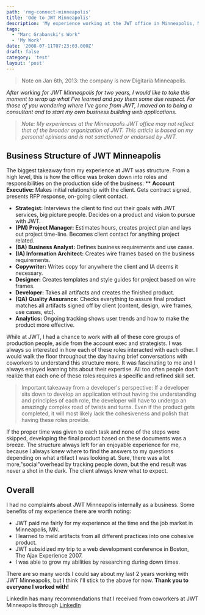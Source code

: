 ```yaml
---
path: 'rmg-connect-minneapolis'
title: 'Ode to JWT Minneapolis'
description: 'My experience working at the JWT office in Minneapolis, MN.'
tags:
  - "Marc Grabanski's Work"
  - 'My Work'
date: '2008-07-11T07:23:03.000Z'
draft: false
category: 'test'
layout: 'post'
---
```


> Note on Jan 6th, 2013: the company is now Digitaria Minneapolis.

_After working for JWT Minneapolis for two years, I would like to take this moment to wrap up what I've learned and pay them some due respect. For those of you wondering where I've gone from JWT, I moved on to being a consultant and to start my own business building web applications._

> _Note: My experiences at the Minneapolis JWT office may not reflect that of the broader organization of JWT. This article is based on my personal opinions and is not sanctioned or endorsed by JWT._

## Business Structure of JWT Minneapolis

The biggest takeaway from my experience at JWT was structure. From a high level, this is how the office was broken down into roles and responsibilities on the production side of the business:
\*\* **Account Executive:** Makes initial relationship with the client. Gets contract signed, presents RFP response, on-going client contact.

- **Strategist:** Interviews the client to find out their goals with JWT services, big picture people. Decides on a product and vision to pursue with JWT.
- **(PM) Project Manager:** Estimates hours, creates project plan and lays out project time-line. Becomes client contact for anything project related.
- **(BA) Business Analyst:** Defines business requirements and use cases.
- **(IA) Information Architect:** Creates wire frames based on the business requirements.
- **Copywriter:** Writes copy for anywhere the client and IA deems it necessary.
- **Designer:** Creates templates and style guides for project based on wire frames.
- **Developer:** Takes all artifacts and creates the finished product.
- **(QA) Quality Assurance:** Checks everything to assure final product matches all artifacts signed off by client (content, design, wire frames, use cases, etc).
- **Analytics:** Ongoing tracking shows user trends and how to make the product more effective.

While at JWT, I had a chance to work with all of these core groups of production people, aside from the account exec and strategists. I was always so interested in how each of these roles interacted with each other. I would walk the floor throughout the day having brief conversations with coworkers to understand this structure more. It was fascinating to me and I always enjoyed learning bits about their expertise. All too often people don't realize that each one of these roles requires a specific and refined skill set.

> Important takeaway from a developer's perspective: If a developer sits down to develop an application without having the understanding and principles of each role, the developer will have to undergo an amazingly complex road of twists and turns. Even if the product gets completed, it will most likely lack the cohesiveness and polish that having these roles provide.

If the proper time was given to each task and none of the steps were skipped, developing the final product based on these documents was a breeze. The structure always left for an enjoyable experience for me, because I always knew where to find the answers to my questions depending on what artifact I was looking at. Sure, there was a lot more,"social"overhead by tracking people down, but the end result was never a shot in the dark. The client always knew what to expect.

## Overall

I had no complaints about JWT Minneapolis internally as a business. Some benefits of my experience there are worth noting:

- JWT paid me fairly for my experience at the time and the job market in Minneapolis, MN.
- I learned to meld artifacts from all different practices into one cohesive product.
- JWT subsidized my trip to a web development conference in Boston, The Ajax Experience 2007.
- I was able to grow my abilities by researching during down times.

There are so many words I could say about my last 2 years working with JWT Minneapolis, but I think I'll stick to the above for now. **Thank you to everyone I worked with!**

LinkedIn has many recommendations that I received from coworkers at JWT Minneapolis through [LinkedIn](http://www.linkedin.com/in/1marc)
